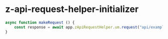 # z-api-request-helper-initializer

```js
async function makeRequest () {
    const response = await app.zApiRequestHelper.um.request("api/example", {test: 1}, headers);
}
```